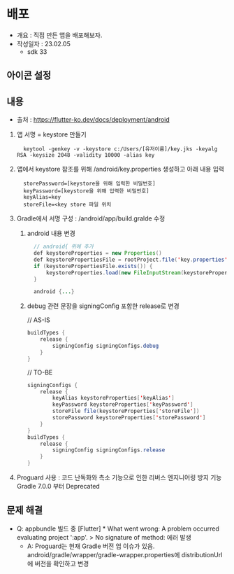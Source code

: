 # 배포

- 개요 : 직접 만든 앱을 배포해보자.
- 작성일자 : 23.02.05
  - sdk 33

## 아이콘 설정

## 내용

- 출처 : <https://flutter-ko.dev/docs/deployment/android>

1. 앱 서명 = keystore 만들기

    ```Shell
      keytool -genkey -v -keystore c:/Users/[유저이름]/key.jks -keyalg RSA -keysize 2048 -validity 10000 -alias key
    ```

2. 앱에서 keystore 참조를 위해 /android/key.properties 생성하고 아래 내용 입력

    ```Properties
      storePassword=[keystore을 위해 입력한 비밀번호]
      keyPassword=[keystore을 위해 입력한 비밀번호]
      keyAlias=key
      storeFile=<key store 파일 위치
    ```

3. Gradle에서 서명 구성 : /android/app/build.gralde 수정
   1. android 내용 변경

      ```java
        // android{ 위에 추가
        def keystoreProperties = new Properties()
        def keystorePropertiesFile = rootProject.file('key.properties')
        if (keystorePropertiesFile.exists()) {
            keystoreProperties.load(new FileInputStream(keystorePropertiesFile))
        }

        android {...}
      ```

   2. debug 관련 문장을 signingConfig 포함한 release로 변경  

      // AS-IS

      ```java
      buildTypes {
          release {
              signingConfig signingConfigs.debug
          }
      }
      ```

      // TO-BE

      ```java
      signingConfigs {
          release {
              keyAlias keystoreProperties['keyAlias']
              keyPassword keystoreProperties['keyPassword']
              storeFile file(keystoreProperties['storeFile'])
              storePassword keystoreProperties['storePassword']
          }
      }
      buildTypes {
          release {
              signingConfig signingConfigs.release
          }
      }
      ```

4. Proguard 사용 : 코드 난독화와 측소 기능으로 인한 리버스 엔지니어링 방지 기능  
Gradle 7.0.0 부터 Deprecated

## 문제 해결

- Q: appbundle 빌드 중 [Flutter] * What went wrong: A problem occurred evaluating project ':app'. > No signature of method: 에러 발생
  - A: Proguard는 현재 Gradle 버전 업 이슈가 있음.  
    android/gradle/wrapper/gradle-wrapper.properties에 distributionUrl에 버전을 확인하고 변경
